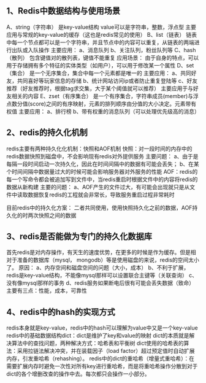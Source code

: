﻿## 1、Redis中数据结构与使用场景
A、string（字符串）
	是key-value结构
	value可以是字符串，整数，浮点型
	主要应用与常规的key-value的缓存（这也是redis常见的使用）
B、list（链表）
	链表中每一个节点都可以是一个字符串，并且节点中的内容可以重复，从链表的两端进行出队或入队操作
	主要应用：
		a、消息队列
		b、关注队列，粉丝队列等
C、hash（散列）
	包含键值对的散列表，键值不能重复
	应用场景：
		由于自身的特点，可以用于存储拥有多个特征的实体类型（如用户），可以用于修改某一个属性
D、set（集合）
	是一个无序集合，集合中每一个元素都是唯一的
	主要应用：
		a、共同好友，共同喜好等玩家信息的存储
		b、统计网站访问ip或者防止重复登陆等
		c、好友推荐（好友推荐时，根据tag求交集，大于某个阈值就可以推荐）
		主要应用于与好友相关的内容
E、zset（有序集合）
	是一个有序集合，字符串成员(member)与浮点数分值(score)之间的有序映射，元素的排列顺序由分值的大小决定。元素带有权值
	主要应用：
		a、排行榜
		b、带有权重的消息队列（可以处理优先级高的消息）
## 2、redis的持久化机制
redis主要有两种持久化化机制：快照和AOF机制
快照：对一段时间的内存中的redis数据快照到磁盘中，不会影响现有redis对外提供服务
	主要问题：
		a、由于是每隔一段时间启动一次持久化，因此在时间间隔中的数据有可能会丢失；
		b、在某个时间间隔中数据量过大的时候可能会影响服务器对外服务的性能
AOF：redis的每一个写命令都会被追加写到文件中，当redis重启时根据文件中的内容将redis的数据从新构建
	主要的问题：
		a、AOF产生的文件过大，有可能会出现就只是从文件中读取数据恢复redis的工程就会非常长，导致服务重启过程非常耗时

目前redis中的持久化方案：
	二者共同使用，使用快照持久化之前的数据，AOF持久化的时两次快照之间的数据
## 3、redis是否能做为专门的持久化数据库
首先redis是对内存操作，有天生的速度优势，在更多的时候是作为缓存。但是相对于准备的数据库（mysql， mongodb）等是使用磁盘的来说，redis的空间太小了。
原因：
	a、内存空间和磁盘空间的问题（大小，成本）
	b、不利于扩展，redis是key-value结构，不能像mysql那样可以设置联合主键等（关联查询）
	c、没有像mysql那样的事务
	d、redis服务如果断电后很有可能会丢失数据（致命）
	主要有三点：性能，成本，可靠性
## 4、redis中的hash的实现方式
redis本身就是key-value，redis中的hash可以理解为value中又是一个key-value
redis中的基础数据结构dict：dict是维护了key和value的映射
dict的本质就是解决算法中的查找问题，两种解决方式：哈希表和平衡树
dict使用的哈希表的算法：采用拉链法解决冲突，并在装载因子（load factor）超过预定值时自动扩展内存，引发重哈希（rehashing）。
redis中的dict的重哈希（增量式重哈希）：在需要扩展内存时避免一次性对所有key进行重哈希，而是将重哈希操作分散到对于dict的各个增删改查的操作中去。每次都只会操作一小部分。

